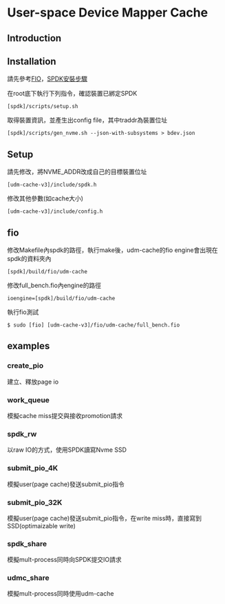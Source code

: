 # User-space Device Mapper Cache

## Introduction



## Installation
請先參考[FIO](https://github.com/axboe/fio)，[SPDK安裝步驟](https://spdk.io/doc/getting_started.html)

在root底下執行下列指令，確認裝置已綁定SPDK

`[spdk]/scripts/setup.sh`

取得裝置資訊，並產生出config file，其中traddr為裝置位址

`[spdk]/scripts/gen_nvme.sh --json-with-subsystems > bdev.json`

## Setup
請先修改，將NVME_ADDR改成自己的目標裝置位址

`[udm-cache-v3]/include/spdk.h`

修改其他參數(如cache大小)

`[udm-cache-v3]/include/config.h`

## fio

修改Makefile內spdk的路徑，執行make後，udm-cache的fio engine會出現在spdk的資料夾內

`[spdk]/build/fio/udm-cache`

修改full_bench.fio內engine的路徑

`ioengine=[spdk]/build/fio/udm-cache`

執行fio測試

`$ sudo [fio] [udm-cache-v3]/fio/udm-cache/full_bench.fio`

## examples

### create_pio 

建立、釋放page io

### work_queue 

模擬cache miss提交與接收promotion請求

### spdk_rw 

以raw IO的方式，使用SPDK讀寫Nvme SSD

### submit_pio_4K 

模擬user(page cache)發送submit_pio指令

### submit_pio_32K 

模擬user(page cache)發送submit_pio指令，在write miss時，直接寫到SSD(optimaizable write)

### spdk_share 

模擬mult-process同時向SPDK提交IO請求

### udmc_share 

模擬mult-process同時使用udm-cache


